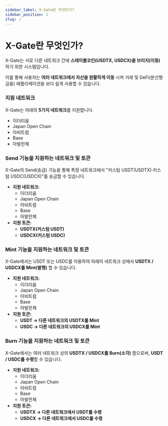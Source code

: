 ```yaml
---
sidebar_label: X-Gate란 무엇인가?
sidebar_position: 1
slug: /
---
```


# X-Gate란 무엇인가?

X-Gate는 서로 다른 네트워크 간에 **스테이블코인(USDTX, USDCX)을 브리지(이동)** 하기 위한 시스템입니다.

이를 통해 사용자는 **여러 네트워크에서 자산을 원활하게 이동** 시켜 거래 및 DeFi(분산형 금융) 애플리케이션을 보다 쉽게 사용할 수 있습니다.

### **지원 네트워크**

X-Gate는 아래의 **5가지 네트워크**를 지원합니다.

- 이더리움
- Japan Open Chain
- 아비트럼
- Base
- 아발란체

### **Send 기능을 지원하는 네트워크 및 토큰**

X-Gate의 Send(송금) 기능을 통해 특정 네트워크에서 "커스텀 USDT(USDTX)·커스텀 USDC(USDCX)"를 송금할 수 있습니다.

- **지원 네트워크:**
    - 이더리움
    - Japan Open Chain
    - 아비트럼
    - Base
    - 아발란체
- **지원 토큰:**
    - **USDTX(커스텀 USDT)**
    - **USDCX(커스텀 USDC)**

### **Mint 기능을 지원하는 네트워크 및 토큰**

X-Gate에서는 USDT 또는 USDC를 이용하여 아래의 네트워크 상에서 **USDTX / USDCX를 Mint(발행)** 할 수 있습니다.

- **지원 네트워크:**
    - 이더리움
    - Japan Open Chain
    - 아비트럼
    - Base
    - 아발란체
- **지원 토큰:**
    - **USDT → 다른 네트워크의 USDTX를 Mint**
    - **USDC → 다른 네트워크의 USDCX를 Mint**

### **Burn 기능을 지원하는 네트워크 및 토큰**

X-Gate에서는 여러 네트워크 상의 **USDTX / USDCX를 Burn(소각)** 함으로써, **USDT / USDC를 수령**할 수 있습니다.

- **지원 네트워크:**
    - 이더리움
    - Japan Open Chain
    - 아비트럼
    - Base
    - 아발란체
- **지원 토큰:**
    - **USDTX → 다른 네트워크에서 USDT를 수령**
    - **USDCX → 다른 네트워크에서 USDC를 수령**